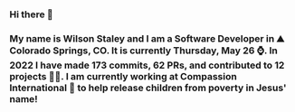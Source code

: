 ### Hi there 👋

### My name is Wilson Staley and I am a Software Developer in ⛰ Colorado Springs, CO.  It is currently Thursday, May 26 ⌚. In 2022 I have made 173 commits, 62 PRs, and contributed to 12 projects 👨‍💻. I am currently working at Compassion International 🏢 to help release children from poverty in Jesus' name!